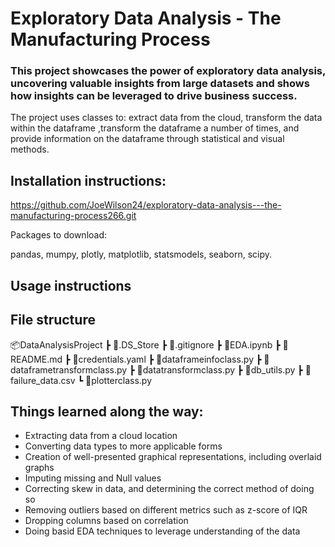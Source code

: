 # Exploratory Data Analysis - The Manufacturing Process

### This project showcases the power of exploratory data analysis, uncovering valuable insights from large datasets and shows how insights can be leveraged to drive business success.

The project uses classes to: extract data from the cloud, transform the data within the dataframe ,transform the dataframe a number of times, and provide information on the dataframe through statistical and visual methods. 

## Installation instructions:

https://github.com/JoeWilson24/exploratory-data-analysis---the-manufacturing-process266.git

Packages to download: 

pandas, mumpy, plotly, matplotlib, statsmodels, seaborn, scipy.

## Usage instructions

## File structure

📦DataAnalysisProject
 ┣ 📜.DS_Store
 ┣ 📜.gitignore
 ┣ 📜EDA.ipynb
 ┣ 📜README.md
 ┣ 📜credentials.yaml
 ┣ 📜dataframeinfoclass.py
 ┣ 📜dataframetransformclass.py
 ┣ 📜datatransformclass.py
 ┣ 📜db_utils.py
 ┣ 📜failure_data.csv
 ┗ 📜plotterclass.py

 ## Things learned along the way:

 - Extracting data from a cloud location
 - Converting data types to more applicable forms
 - Creation of well-presented graphical representations, including overlaid graphs
 - Imputing missing and Null values
 - Correcting skew in data, and determining the correct method of doing so
 - Removing outliers based on different metrics such as z-score of IQR
 - Dropping columns based on correlation
 - Doing basid EDA techniques to leverage understanding of the data